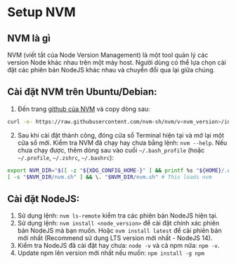 # Setup NVM

## NVM là gì

NVM (viết tắt của Node Version Management) là một tool quản lý các version Node khác nhau trên một máy host.
Người dùng có thể lựa chọn cài đặt các phiên bản NodeJS khác nhau và chuyển đổi qua lại giữa chúng.

## Cài đặt NVM trên Ubuntu/Debian:

1. Đến trang [github của NVM](https://github.com/nvm-sh/nvm#installing-and-updating) và copy dòng sau:

```bash
curl -o- https://raw.githubusercontent.com/nvm-sh/nvm/v<nvm_version>/install.sh | bash
```

2. Sau khi cài đặt thành công, đóng cửa sổ Terminal hiện tại và mở lại một cửa sổ mới. Kiểm tra NVM đã chạy hay chưa bằng lệnh: `nvm --help`. Nếu chưa chạy được, thêm dòng sau vào cuối `~/.bash_profile` (hoặc `~/.profile`, `~/.zshrc`, `~/.bashrc`):

```bash
export NVM_DIR="$([ -z "${XDG_CONFIG_HOME-}" ] && printf %s "${HOME}/.nvm" || printf %s "${XDG_CONFIG_HOME}/nvm")"
[ -s "$NVM_DIR/nvm.sh" ] && \. "$NVM_DIR/nvm.sh" # This loads nvm
```

## Cài đặt NodeJS:

1. Sử dụng lệnh: `nvm ls-remote` kiểm tra các phiên bản NodeJS hiện tại.
2. Sử dụng lệnh: `nvm install <node_version>` để cài đặt chính xác phiên bản NodeJS mà bạn muốn. Hoặc `nvm install latest` để cài phiên bản mới nhất (Recommend sử dụng LTS version mới nhất - NodeJS 14).
3. Kiểm tra NodeJS đã cài đặt hay chưa: `node -v` và cả npm nữa: `npm -v`.
4. Update npm lên version mới nhất nếu muốn: `npm install -g npm`
